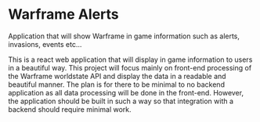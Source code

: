 # Warframe Alerts

Application that will show Warframe in game information such as alerts, invasions, events etc...

This is a react web application that will display in game information to users in a beautiful way. This project will focus mainly on front-end processing of the Warframe worldstate API and display the data in a readable and beautiful manner. The plan is for there to be minimal to no backend application as all data processing will be done in the front-end. However, the application should be built in such a way so that integration with a backend should require minimal work.